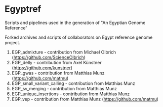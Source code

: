 # Egyptref
Scripts and pipelines used in the generation of "An Egyptian Genome Reference"



Forked archives and scripts of collaborators on Egypt reference genome project.

1. EGP_admixture  - contribution from Michael Olbrich (https://github.com/ScienceOlbrich)
2. EGP_delly      - contribution from Axel Künstner (https://github.com/kunstner)
3. EGP_gwas       - contribution from Matthias Munz (https://github.com/matmu)
4. EGP_small_variant_calling  - contribution from Matthias Munz
5. EGP_sv_merging  - contribution from Matthias Munz
6. EGP_unique_insertions  - contribution from Matthias Munz
7. EGP_vep        - contribution from Matthias Munz (https://github.com/matmu)




